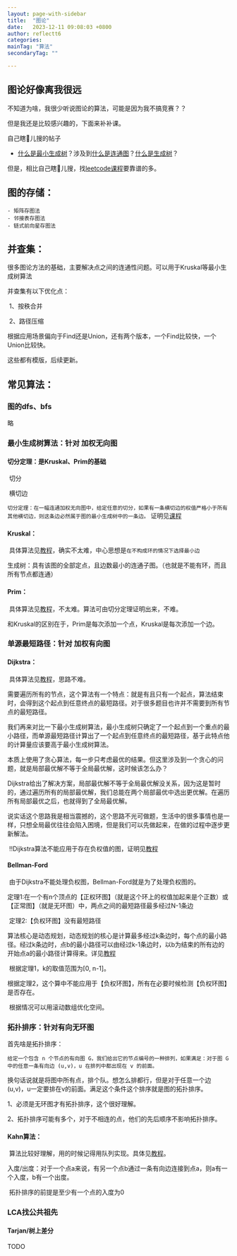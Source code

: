 ```yaml
---
layout: page-with-sidebar
title:  "图论"
date:   2023-12-11 09:08:03 +0800
author: reflectt6
categories: 
mainTag: "算法"
secondaryTag: ""

---
```


## 图论好像离我很远

不知道为啥，我很少听说图论的算法，可能是因为我不搞竞赛？？

但是我还是比较感兴趣的，下面来补补课。

自己瞎🐔儿搜的帖子

- [什么是最小生成树](https://zhuanlan.zhihu.com/p/136387766)？涉及到[什么是连通图](https://c.biancheng.net/view/3405.html)？[什么是生成树](https://leetcode.cn/leetbook/read/graph/rqngjt/)？

但是，相比自己瞎🐔儿搜，找[leetcode课程](https://leetcode.cn/leetbook/read/graph/)要靠谱的多。

## 图的存储：

	- 矩阵存图法
	- 邻接表存图法
	- 链式前向星存图法

## 并查集：

很多图论方法的基础，主要解决点之间的连通性问题。可以用于Kruskal等最小生成树算法

并查集有以下优化点：

​	1、按秩合并

​	2、路径压缩

根据应用场景偏向于Find还是Union，还有两个版本，一个Find比较快，一个Union比较快。

这些都有模版，后续更新。

## 常见算法：

### 图的dfs、bfs

略

### 最小生成树算法：针对 加权无向图

#### 切分定理：是Kruskal、Prim的基础

​	切分

​	横切边

​	`切分定理：在一幅连通加权无向图中，给定任意的切分，如果有一条横切边的权值严格小于所有其他横切边，则这条边必然属于图的最小生成树中的一条边。` 证明见[课程](https://leetcode.cn/leetbook/read/graph/rqvqbr/)

#### Kruskal：

​	具体算法见[教程](https://leetcode.cn/leetbook/read/graph/rqwtys/)，确实不太难，中心思想是`在不构成环的情况下选择最小边`

​	生成树：具有该图的全部定点，且边数最小的连通子图。（也就是不能有环，而且所有节点都连通）

#### Prim：

​	具体算法见[教程](https://leetcode.cn/leetbook/read/graph/rqlmgm/)，不太难。算法可由切分定理证明出来，不难。

​	和Kruskal的区别在于，Prim是每次添加一个点，Kruskal是每次添加一个边。

### 单源最短路径：针对 加权有向图

#### Dijkstra：

​	具体算法见[教程](https://leetcode.cn/leetbook/read/graph/rqtct6/)，思路不难。

​	需要遍历所有的节点，这个算法有一个特点：就是有且只有一个起点，算法结束时，会得到这个起点到任意终点的最短路径。对于很多题目也许并不需要到所有节点的最短路径。

​	我们再来对比一下最小生成树算法，最小生成树只确定了一个起点到一个重点的最小路径，而单源最短路径计算出了一个起点到任意终点的最短路径，基于此特点他的计算量应该要高于最小生成树算法。

​	本质上使用了贪心算法，每一步只考虑最优的结果。但这里涉及到一个贪心的问题，就是局部最优解不等于全局最优解，这时候该怎么办？

​	Dijkstra给出了解决方案，局部最优解不等于全局最优解没关系，因为这是暂时的，通过遍历所有的局部最优解，我们总能在两个局部最优中选出更优解。在遍历所有局部最优之后，也就得到了全局最优解。

​	说实话这个思路我是相当震撼的，这个思路不光可做题，生活中的很多事情也是一样，只想全局最优往往会陷入困境，但是我们可以先做起来，在做的过程中逐步更新解法。

​	‼️Dijkstra算法不能应用于存在负权值的图，证明见[教程](https://leetcode.cn/leetbook/read/graph/rqtct6/)

#### Bellman-Ford

​	由于Dijkstra不能处理负权图，Bellman-Ford就是为了处理负权图的。

​	定理1:在一个有n个顶点的【正权环图】（就是这个环上的权值加起来是个正数）或【正常图】（就是无环图）中，两点之间的最短路径最多经过N-1条边

​	定理2:【负权环图】没有最短路径

​	算法核心是动态规划，动态规划的核心是计算最多经过k条边时，每个点的最小路径。经过k条边时，点b的最小路径可以由经过k-1条边时，以b为结束的所有边的开始点a的最小路径计算得来。详见[教程](https://leetcode.cn/leetbook/read/graph/rq3glc/)

​	根据定理1，k的取值范围为[0, n-1]。

​	根据定理2，这个算中不能应用于【负权环图】，所有在必要时候检测【负权环图】是否存在。

​	根据情况可以用滚动数组优化空间。

### 拓扑排序：针对有向无环图

首先啥是拓扑排序：

`给定一个包含 n 个节点的有向图 G，我们给出它的节点编号的一种排列，如果满足：对于图 G 中的任意一条有向边 (u,v)，u 在排列中都出现在 v 的前面。`

换句话说就是将图中所有点，排个队。想怎么排都行，但是对于任意一个边(u,v)，u一定要排在v的前面。满足这个条件这个排序就是图的拓扑排序。

1、必须是无环图才有拓扑排序，这个很好理解。

2、拓扑排序可能有多个，对于不相连的点，他们的先后顺序不影响拓扑排序。

#### Kahn算法：

​	算法比较好理解，用的时候记得用队列实现。具体见[教程](https://leetcode.cn/leetbook/read/graph/rqgdvv/)。

​	入度/出度：对于一个点a来说，有另一个点b通过一条有向边连接到点a，则a有一个入度，b有一个出度。

​	拓扑排序的前提是至少有一个点的入度为0



### LCA找公共祖先

#### Tarjan/树上差分

TODO
